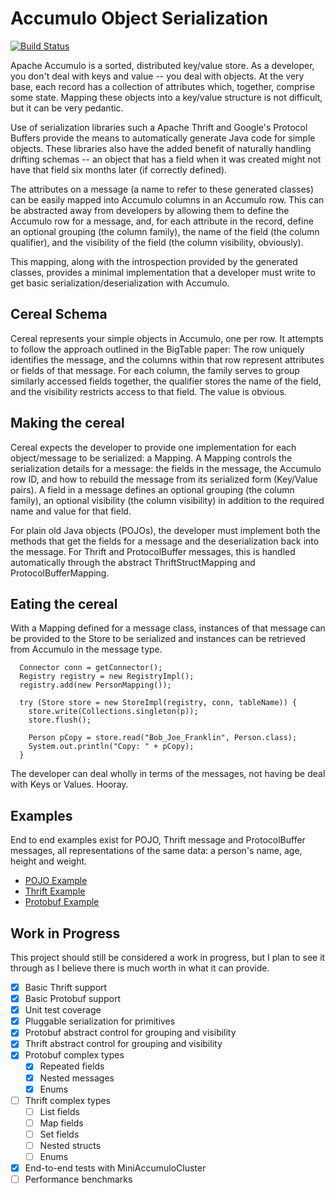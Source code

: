 Accumulo Object Serialization
=============================

[![Build Status](https://travis-ci.org/joshelser/cereal.svg?branch=master)](https://travis-ci.org/joshelser/cereal)

Apache Accumulo is a sorted, distributed key/value store. As a developer, you
don't deal with keys and value -- you deal with objects. At the very base, each
record has a collection of attributes which, together, comprise some state. Mapping
these objects into a key/value structure is not difficult, but it can be very pedantic.

Use of serialization libraries such a Apache Thrift and Google's Protocol Buffers
provide the means to automatically generate Java code for simple objects. These libraries
also have the added benefit of naturally handling drifting schemas -- an object that has
a field when it was created might not have that field six months later (if correctly defined).

The attributes on a message (a name to refer to these generated classes) can be easily mapped
into Accumulo columns in an Accumulo row. This can be abstracted away from developers by allowing
them to define the Accumulo row for a message, and, for each attribute in the record, define an
optional grouping (the column family), the name of the field (the column qualifier), and
the visibility of the field (the column visibility, obviously).

This mapping, along with the introspection provided by the generated classes, provides a minimal
implementation that a developer must write to get basic serialization/deserialization with Accumulo.

Cereal Schema
-------------

Cereal represents your simple objects in Accumulo, one per row. It attempts to follow the approach
outlined in the BigTable paper: The row uniquely identifies the message, and the columns within that
row represent attributes or fields of that message. For each column, the family serves to group similarly
accessed fields together, the qualifier stores the name of the field, and the visibility restricts access
to that field. The value is obvious.

Making the cereal
-----------------

Cereal expects the developer to provide one implementation for each object/message to be serialized:
a Mapping. A Mapping controls the serialization details for a message: the fields in the message,
the Accumulo row ID, and how to rebuild the message from its serialized form (Key/Value pairs). A field
in a message defines an optional grouping (the column family), an optional visibility (the column visibility)
in addition to the required name and value for that field.

For plain old Java objects (POJOs), the developer must implement both the methods that get the
fields for a message and the deserialization back into the message. For Thrift and ProtocolBuffer
messages, this is handled automatically through the abstract ThriftStructMapping and ProtocolBufferMapping.

Eating the cereal
-----------------

With a Mapping defined for a message class, instances of that message can be provided to the Store
to be serialized and instances can be retrieved from Accumulo in the message type.

```
  Connector conn = getConnector();
  Registry registry = new RegistryImpl();
  registry.add(new PersonMapping());

  try (Store store = new StoreImpl(registry, conn, tableName)) {
    store.write(Collections.singleton(p));
    store.flush();

    Person pCopy = store.read("Bob_Joe_Franklin", Person.class);
    System.out.println("Copy: " + pCopy);
  }
```

The developer can deal wholly in terms of the messages, not having be deal with Keys or Values. Hooray.

Examples
--------

End to end examples exist for POJO, Thrift message and ProtocolBuffer messages, all representations
of the same data: a person's name, age, height and weight.

 * [POJO Example][1]
 * [Thrift Example][2]
 * [Protobuf Example][3]

Work in Progress
----------------

This project should still be considered a work in progress, but I plan to see it through as
I believe there is much worth in what it can provide.

- [x] Basic Thrift support
- [x] Basic Protobuf support
- [x] Unit test coverage
- [x] Pluggable serialization for primitives
- [x] Protobuf abstract control for grouping and visibility
- [x] Thrift abstract control for grouping and visibility
- [x] Protobuf complex types
  - [x] Repeated fields
  - [x] Nested messages
  - [x] Enums
- [ ] Thrift complex types
  - [ ] List fields
  - [ ] Map fields
  - [ ] Set fields
  - [ ] Nested structs
  - [ ] Enums
- [x] End-to-end tests with MiniAccumuloCluster
- [ ] Performance benchmarks

[1]: http://github.com/joshelser/cereal/tree/master/examples/src/main/java/cereal/examples/pojo/PojoExample.java
[2]: http://github.com/joshelser/cereal/tree/master/examples/src/main/java/cereal/examples/thrift/ThriftExample.java
[3]: http://github.com/joshelser/cereal/tree/master/examples/src/main/java/cereal/examples/protobuf/ProtobufExample.java
